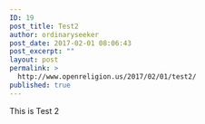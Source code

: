 ```yaml
---
ID: 19
post_title: Test2
author: ordinaryseeker
post_date: 2017-02-01 08:06:43
post_excerpt: ""
layout: post
permalink: >
  http://www.openreligion.us/2017/02/01/test2/
published: true
---
```

This is Test 2